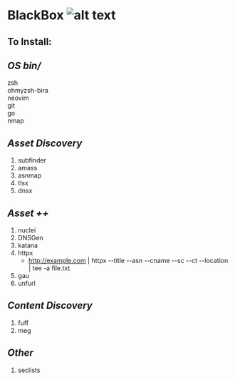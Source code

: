 # **BlackBox** ![alt text](https://emoji.gg/assets/emoji/6084_hackerman.png "Hackerman")
## To Install:

## *OS bin/* 
  zsh  
  ohmyzsh-bira  
  neovim  
  git  
  go  
  nmap  
 
## *Asset Discovery*
1. subfinder
2. amass
3. asnmap
4. tlsx
5. dnsx


## *Asset ++*
1. nuclei
2. DNSGen
3. katana
4. httpx  
    - http://example.com | httpx --title --asn --cname --sc --ct --location | tee -a file.txt
5. gau
6. unfurl

## *Content Discovery*
1. fuff
2. meg

## *Other*
1. seclists
